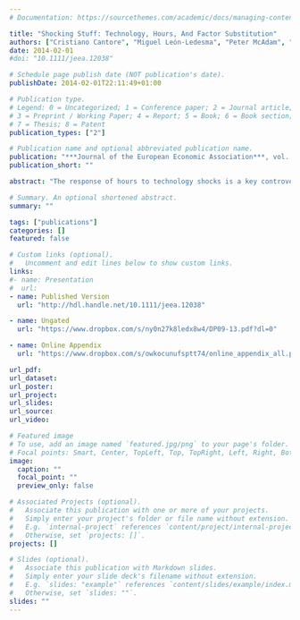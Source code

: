 ```yaml
---
# Documentation: https://sourcethemes.com/academic/docs/managing-content/

title: "Shocking Stuff: Technology, Hours, And Factor Substitution"
authors: ["Cristiano Cantore", "Miguel León-Ledesma", "Peter McAdam", "Alpo Willman"]
date: 2014-02-01
#doi: "10.1111/jeea.12038"

# Schedule page publish date (NOT publication's date).
publishDate: 2014-02-01T22:11:49+01:00

# Publication type.
# Legend: 0 = Uncategorized; 1 = Conference paper; 2 = Journal article;
# 3 = Preprint / Working Paper; 4 = Report; 5 = Book; 6 = Book section;
# 7 = Thesis; 8 = Patent
publication_types: ["2"]

# Publication name and optional abbreviated publication name.
publication: "***Journal of the European Economic Association***, vol. 12(1), pages 108-128, February"
publication_short: ""

abstract: "The response of hours to technology shocks is a key controversy in macroeconomics. We show that differences between RBC and NK models hinge on highly restrictive views of technology. We introduce CES production technologies and demonstrate that the response of hours depends on the factor-augmenting nature of shocks and the capital–labor substitution elasticity in both models. We develop analytical expressions to establish the thresholds determining its sign. This opens new margins for shock identification combining theory and VAR evidence. We discuss how our models provide new robust restrictions for empirical work, especially using the labor income share."

# Summary. An optional shortened abstract.
summary: ""

tags: ["publications"]
categories: []
featured: false

# Custom links (optional).
#   Uncomment and edit lines below to show custom links.
links:
#- name: Presentation
#  url:
- name: Published Version
  url: "http://hdl.handle.net/10.1111/jeea.12038"

- name: Ungated
  url: "https://www.dropbox.com/s/ny0n27k8ledx8w4/DP09-13.pdf?dl=0"

- name: Online Appendix
  url: "https://www.dropbox.com/s/owkocunufsptt74/online_appendix_all.pdf?dl=0"

url_pdf:
url_dataset:
url_poster:
url_project:
url_slides:
url_source:
url_video:

# Featured image
# To use, add an image named `featured.jpg/png` to your page's folder.
# Focal points: Smart, Center, TopLeft, Top, TopRight, Left, Right, BottomLeft, Bottom, BottomRight.
image:
  caption: ""
  focal_point: ""
  preview_only: false

# Associated Projects (optional).
#   Associate this publication with one or more of your projects.
#   Simply enter your project's folder or file name without extension.
#   E.g. `internal-project` references `content/project/internal-project/index.md`.
#   Otherwise, set `projects: []`.
projects: []

# Slides (optional).
#   Associate this publication with Markdown slides.
#   Simply enter your slide deck's filename without extension.
#   E.g. `slides: "example"` references `content/slides/example/index.md`.
#   Otherwise, set `slides: ""`.
slides: ""
---
```

